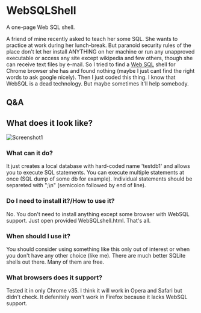 WebSQLShell
===========

A one-page Web SQL shell.

A friend of mine recently asked to teach her some SQL. She wants to practice at work during her lunch-break. But paranoid security rules of the place don't let her install ANYTHING on her machine or run any unapproved executable or access any site except wikipedia and few others, though she can receive text files by e-mail. So I tried to find a [Web SQL](http://en.wikipedia.org/wiki/Web_SQL_Database) shell for Chrome browser she has and found nothing (maybe I just cant find the right words to ask google nicely). Then I just coded this thing. I know that WebSQL is a dead technology. But maybe sometimes it'll help somebody.

## Q&A

## What does it look like?
![Screenshot1](WebSQLshell_screenshot1.png)

### What can it do?
It just creates a local database with hard-coded name 'testdb1' and allows you to execute SQL statements. You can execute multiple statements at once (SQL dump of some db for example). Individual statements should be separeted with ";\n" (semicolon followed by end of line).

### Do I need to install it?/How to use it?
No. You don't need to install anything except some browser with WebSQL support. Just open provided WebSQLshell.html. That's all. 

### When should I use it?
You should consider using something like this only out of interest or when you don't have any other choice (like me). There are much better SQLite shells out there. Many of them are free.

### What browsers does it support?
Tested it in only Chrome v35. I think it will work in Opera and Safari but didn't check.
It defenitely won't work in Firefox because it lacks WebSQL support. 
